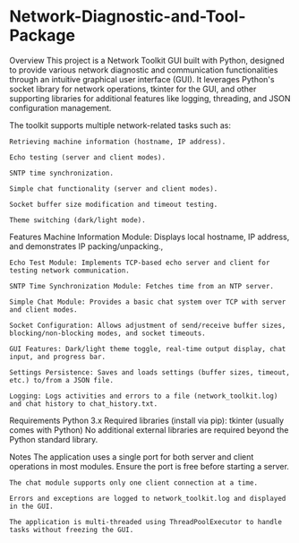 # Network-Diagnostic-and-Tool-Package
Overview
	This project is a Network Toolkit GUI built with Python, 
	designed to provide various network diagnostic and communication functionalities through an intuitive graphical user interface (GUI). 
	It leverages Python's socket library for network operations, tkinter for the GUI, 
	and other supporting libraries for additional features like logging, threading, and JSON configuration management.

The toolkit supports multiple network-related tasks such as:

	Retrieving machine information (hostname, IP address).

	Echo testing (server and client modes).

	SNTP time synchronization.

	Simple chat functionality (server and client modes).

	Socket buffer size modification and timeout testing.

	Theme switching (dark/light mode).
	
Features
	Machine Information Module: Displays local hostname, IP address, and demonstrates IP packing/unpacking.,
	
	Echo Test Module: Implements TCP-based echo server and client for testing network communication.
	
	SNTP Time Synchronization Module: Fetches time from an NTP server.
	
	Simple Chat Module: Provides a basic chat system over TCP with server and client modes.
	
	Socket Configuration: Allows adjustment of send/receive buffer sizes, blocking/non-blocking modes, and socket timeouts.
	
	GUI Features: Dark/light theme toggle, real-time output display, chat input, and progress bar.
	
	Settings Persistence: Saves and loads settings (buffer sizes, timeout, etc.) to/from a JSON file.
	
	Logging: Logs activities and errors to a file (network_toolkit.log) and chat history to chat_history.txt.	

Requirements
	Python 3.x
	Required libraries (install via pip):
	tkinter (usually comes with Python)
	No additional external libraries are required beyond the Python standard library.
	
Notes
	The application uses a single port for both server and client operations in most modules. 
	Ensure the port is free before starting a server.
	
	The chat module supports only one client connection at a time.
	
	Errors and exceptions are logged to network_toolkit.log and displayed in the GUI.
	
	The application is multi-threaded using ThreadPoolExecutor to handle tasks without freezing the GUI.	